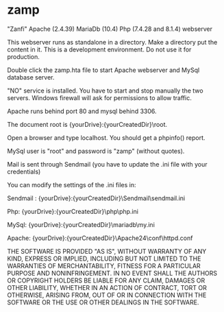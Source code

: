 # zamp
"Zanfi" Apache (2.4.39) MariaDb (10.4) Php (7.4.28 and 8.1.4) webserver

This webserver runs as standalone in a directory. Make a directory put the content in it. This is a development environment. Do not use it for production.

Double click the zamp.hta file to start Apache webserver and MySql database server.

"NO" service is installed. You have to start and stop manually the two servers. Windows firewall will ask for permissions to allow traffic.

Apache runs behind port 80 and mysql behind 3306.

The document root is {yourDrive}:\{yourCreatedDir}\root.

Open a browser and type localhost. You should get a phpinfo() report.

MySql user is "root" and password is "zamp" (without quotes).

Mail is sent through Sendmail (you have to update the .ini file with your credentials)

You can modify the settings of the .ini files in:

Sendmail : {yourDrive}:\{yourCreatedDir}\Sendmail\sendmail.ini

Php: {yourDrive}:\{yourCreatedDir}\php\php.ini

MySql: {yourDrive}:\{yourCreatedDir}\mariadb\my.ini

Apache: {yourDrive}:\{yourCreatedDir}\Apache24\conf\httpd.conf

THE SOFTWARE IS PROVIDED "AS IS", WITHOUT WARRANTY OF ANY KIND, EXPRESS OR IMPLIED, INCLUDING BUT NOT LIMITED TO THE WARRANTIES OF MERCHANTABILITY, FITNESS FOR A PARTICULAR PURPOSE AND NONINFRINGEMENT. IN NO EVENT SHALL THE AUTHORS OR COPYRIGHT HOLDERS BE LIABLE FOR ANY CLAIM, DAMAGES OR OTHER LIABILITY, WHETHER IN AN ACTION OF CONTRACT, TORT OR OTHERWISE, ARISING FROM, OUT OF OR IN CONNECTION WITH THE SOFTWARE OR THE USE OR OTHER DEALINGS IN THE SOFTWARE.
